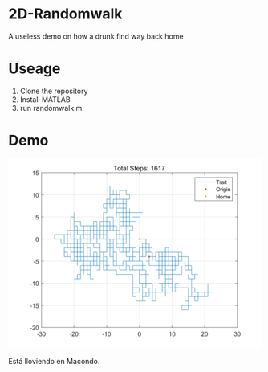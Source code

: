 # 2D-Randomwalk
A useless demo on how a drunk find way back home
# Useage
1. Clone the repository
2. Install MATLAB
3. run randomwalk.m
# Demo
![Demo of a trial](https://github.com/Mizera-Mondo/2D-Randomwalk/blob/main/etc/demo.png)


Está lloviendo en Macondo.
